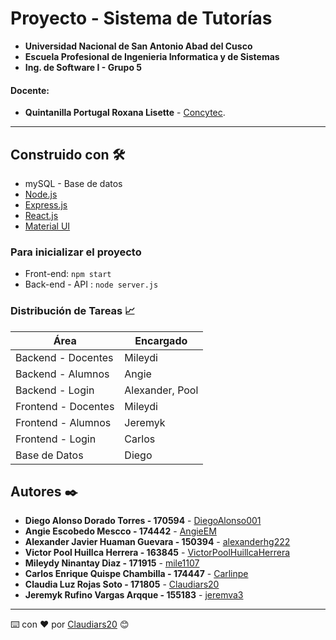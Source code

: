 # Proyecto - Sistema de Tutorías
- **Universidad Nacional de San Antonio Abad del Cusco**
- **Escuela Profesional de Ingenieria Informatica y de Sistemas**
- **Ing. de Software I - Grupo 5**
#### Docente:
- **Quintanilla Portugal Roxana Lisette** - [Concytec](http://directorio.concytec.gob.pe/appDirectorioCTI/VerDatosInvestigador.do?id_investigador=40930).
---

## Construido con 🛠️
* mySQL - Base de datos
* [Node.js](https://nodejs.org/es/docs/) 
* [Express.js](https://expressjs.com/es/) 
* [React.js](https://es.reactjs.org/docs/getting-started.html) 
* [Material UI](https://material-ui.com)

### Para inicializar el proyecto
* Front-end: `npm start`
* Back-end - API : `node server.js`

### Distribución de Tareas 📈
| Área | Encargado |
| ------------- | ------------- |
| Backend - Docentes  | Mileydi |
| Backend - Alumnos | Angie |
| Backend - Login | Alexander, Pool |
| Frontend - Docentes  | Mileydi |
| Frontend - Alumnos | Jeremyk |
| Frontend - Login | Carlos |
| Base de Datos | Diego |

## Autores ✒️
* **Diego Alonso Dorado Torres - 170594** - [DiegoAlonso001](https://github.com/DiegoAlonso001)
* **Angie Escobedo Mescco - 174442** - [AngieEM](https://github.com/AnnieLoli)
* **Alexander Javier Huaman Guevara - 150394** - [alexanderhg222](https://github.com/alexanderhg222)
* **Victor Pool Huillca Herrera - 163845** - [VictorPoolHuillcaHerrera](https://github.com/VictorPoolHuillcaHerrera)
* **Mileydy Ninantay Diaz - 171915** - [mile1107](https://github.com/mile1107)
* **Carlos Enrique Quispe Chambilla - 174447** - [Carlinpe](https://github.com/Carlinpe)
* **Claudia Luz Rojas Soto - 171805** - [Claudiars20](https://github.com/Claudiars20)
* **Jeremyk Rufino Vargas Arqque - 155183** - [jeremva3](https://github.com/jeremva3)
---
⌨️ con ❤️ por [Claudiars20](https://github.com/Claudiars20) 😊
